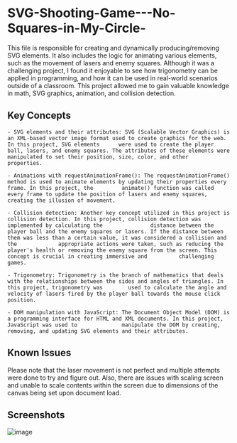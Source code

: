 # SVG-Shooting-Game---No-Squares-in-My-Circle-

This file is responsible for creating and dynamically producing/removing SVG elements. It also includes the logic for animating various elements, such as the movement of lasers and enemy squares. Although it was a challenging project, I found it enjoyable to see how trigonometry can be applied in programming, and how it can be used in real-world scenarios outside of a classroom. This project allowed me to gain valuable knowledge in math, SVG graphics, animation, and collision detection.

## Key Concepts

    - SVG elements and their attributes: SVG (Scalable Vector Graphics) is an XML-based vector image format used to create graphics for the web. In this project, SVG elements      were used to create the player ball, lasers, and enemy squares. The attributes of these elements were manipulated to set their position, size, color, and other                properties.

    - Animations with requestAnimationFrame(): The requestAnimationFrame() method is used to animate elements by updating their properties every frame. In this project, the         animate() function was called every frame to update the position of lasers and enemy squares, creating the illusion of movement.
    
    - Collision detection: Another key concept utilized in this project is collision detection. In this project, collision detection was implemented by calculating the               distance between the player ball and the enemy squares or lasers. If the distance between them was less than a certain value, it was considered a collision and the             appropriate actions were taken, such as reducing the player's health or removing the enemy square from the screen. This concept is crucial in creating immersive and          challenging games.

    - Trigonometry: Trigonometry is the branch of mathematics that deals with the relationships between the sides and angles of triangles. In this project, trigonometry was        used to calculate the angle and velocity of lasers fired by the player ball towards the mouse click position. 

    - DOM manipulation with JavaScript: The Document Object Model (DOM) is a programming interface for HTML and XML documents. In this project, JavaScript was used to              manipulate the DOM by creating, removing, and updating SVG elements and their attributes.
    
## Known Issues

Please note that the laser movement is not perfect and multiple attempts were done to try and figure out. Also, there are issues with scaling screen and unable to scale contents within the screen due to dimensions of the canvas being set upon document load.

## Screenshots

![image](https://i.imgur.com/FgEGViO.gif)
